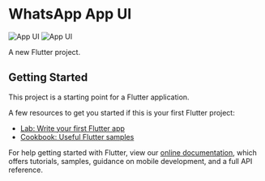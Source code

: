 # WhatsApp App UI

![App UI](https://user-images.githubusercontent.com/16510597/103358889-504d2300-4ae9-11eb-886b-effbee0d7782.jpg)
![App UI](https://media.discordapp.net/attachments/984753661081165914/1010764352783122472/New_Project_115_8B38E2A.png)

A new Flutter project.

## Getting Started

This project is a starting point for a Flutter application.

A few resources to get you started if this is your first Flutter project:

- [Lab: Write your first Flutter app](https://flutter.dev/docs/get-started/codelab)
- [Cookbook: Useful Flutter samples](https://flutter.dev/docs/cookbook)

For help getting started with Flutter, view our
[online documentation](https://flutter.dev/docs), which offers tutorials,
samples, guidance on mobile development, and a full API reference.
